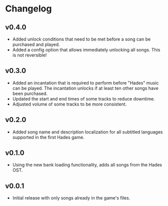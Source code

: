 # Changelog

## v0.4.0

<!--Releasenotes start-->
- Added unlock conditions that need to be met before a song can be purchased and played.
- Added a config option that allows immediately unlocking all songs. This is not reversible!
<!--Releasenotes end-->

## v0.3.0

- Added an incantation that is required to perform before "Hades" music can be played. The incantation unlocks if at least ten other songs have been purchased.
- Updated the start and end times of some tracks to reduce downtime.
- Adjusted volume of some tracks to be more consistent.

## v0.2.0

- Added song name and description localization for all subtitled languages supported in the first Hades game.

## v0.1.0

- Using the new bank loading functionality, adds all songs from the Hades OST.

## v0.0.1

- Initial release with only songs already in the game's files.